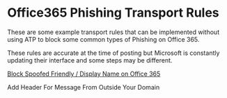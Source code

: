 # Office365 Phishing Transport Rules

These are some example transport rules that can be implemented without using ATP to block some common types of Phishing on Office 365.

These rules are accurate at the time of posting but Microsoft is constantly updating their interface and some steps may be different. 

[Block Spoofed Friendly / Display Name on Office 365](https://github.com/duocircle/Office365-Phishing-Rules/blob/master/friendly-from.md)

Add Header For Message From Outside Your Domain